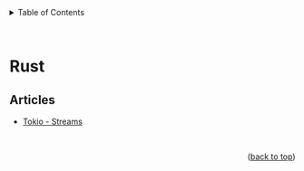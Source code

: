 <div id="top"></div>

<details>
  <summary>Table of Contents</summary>
  <ul>
    <li><a href="#articles">Articles</a></li>
  </ul>
</details>

&nbsp;

# Rust

## Articles

- [Tokio - Streams](https://tokio.rs/tokio/tutorial/streams)

&nbsp;

<p align="right">(<a href="#top">back to top</a>)</p>
